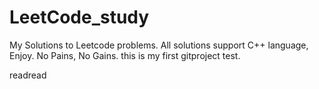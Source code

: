 # LeetCode_study
My Solutions to Leetcode problems. All solutions support C++ language, Enjoy.
No Pains, No Gains. 
this is my first gitproject test.

readread
